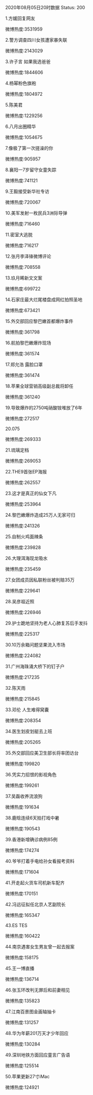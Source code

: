 2020年08月05日20时数据
Status: 200

1.方媛回复网友

微博热度:3531959

2.警方调查四川女孩遭家暴失联

微博热度:2143029

3.许子言 如果我选爸爸

微博热度:1844606

4.杨幂粉色旗袍

微博热度:1804972

5.陈美君

微博热度:1229256

6.八月出圈精华

微博热度:1054675

7.像极了第一次搓澡的你

微博热度:905957

8.襄阳一7岁留守女童失踪

微博热度:741121

9.王毅接受新华社专访

微博热度:720067

10.美军发射一枚民兵3洲际导弹

微博热度:716460

11.密室大逃脱

微博热度:716217

12.张月李泽锋微博评论

微博热度:708558

13.玖月晞新文文案

微博热度:699722

14.石家庄最大烂尾楼盘成网红拍照圣地

微博热度:673421

15.外交部回应黎巴嫩首都爆炸事件

微博热度:361798

16.航拍黎巴嫩爆炸现场

微博热度:361574

17.郑允浩 露脸口罩

微博热度:361474

18.苹果全球营销高级副总裁将卸任

微博热度:361240

19.导致爆炸的2750吨硝酸铵堆放了6年

微博热度:272517

20.075

微博热度:269333

21.琉璃定档

微博热度:269053

22.THE9首张EP海报

微博热度:262557

23.这才是真正的仙女下凡

微博热度:253964

24.黎巴嫩爆炸造成25万人无家可归

微博热度:241326

25.自制火鸡面辣条

微博热度:239828

26.大理洱海现龙吸水

微博热度:235459

27.女团成员因私联粉丝被判赔35万

微博热度:229641

28.吴彦祖近照

微博热度:226946

29.护士跪地坚持为老人心肺复苏后手发抖

微博热度:225317

30.10万余箱问题坚果流入市场

微博热度:224082

31.广州海珠涌大桥下的钉子户

微博热度:217235

32.陈天雨

微博热度:215845

33.邓伦 人生难得窝囊

微博热度:208354

34.医生划皮划艇去上班

微博热度:205265

35.外交部回应美卫生部长将率团访台

微博热度:199820

36.凭实力招恨的影视角色

微博热度:199261

37.吴磊收养流浪狗

微博热度:191634

38.鹿晗连续6天拍打戏中暑

微博热度:190543

39.香港新增确诊病例85例

微博热度:174274

40.爷爷打着手电给孙女看报考资料

微博热度:171604

41.开走起火货车司机新车配齐

微博热度:170151

42.冯远征拟任北京人艺副院长

微博热度:165347

43.ES TES

微博热度:160422

44.南京遇害女生男友曾一起去报案

微博热度:158175

45.王一博直播

微博热度:136714

46.张玉环改判无罪后和前妻相见

微博热度:135823

47.江南百景图金画轴抽卡

微博热度:131257

48.华为年薪201万天才少年回应

微博热度:130284

49.深圳地铁方面回应童言广告语

微博热度:125514

50.苹果更新27寸iMac

微博热度:124921

